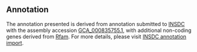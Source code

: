 

Annotation
----------

The annotation presented is derived from annotation submitted to
[INSDC](http://www.insdc.org) with the assembly accession
[GCA\_000835755.1](http://www.ebi.ac.uk/ena/data/view/GCA_000835755.1),
with additional non-coding genes derived from
[Rfam](http://rfam.xfam.org/). For more details, please visit [INSDC
annotation
import](http://ensemblgenomes.org/info/data/insdc_annotation).
